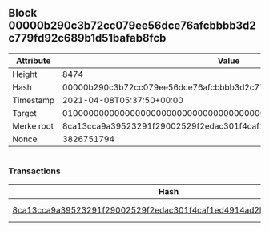 ## Block 00000b290c3b72cc079ee56dce76afcbbbb3d2c779fd92c689b1d51bafab8fcb

Attribute | Value
--- | ---
Height | 8474
Hash | 00000b290c3b72cc079ee56dce76afcbbbb3d2c779fd92c689b1d51bafab8fcb
Timestamp | 2021-04-08T05:37:50+00:00
Target | 0100000000000000000000000000000000000000000000000000000000000000
Merke root | 8ca13cca9a39523291f29002529f2edac301f4caf1ed4914ad2b31da8618317a
Nonce | 3826751794

```

```

### Transactions

Hash | Amount
--- | ---
[8ca13cca9a39523291f29002529f2edac301f4caf1ed4914ad2b31da8618317a](8ca13cca9a39523291f29002529f2edac301f4caf1ed4914ad2b31da8618317a.md) | 10.00000000 SKEPTI 
